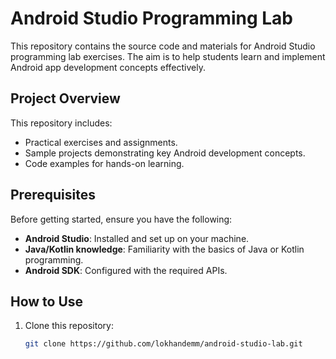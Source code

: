 # Android Studio Programming Lab

This repository contains the source code and materials for Android Studio programming lab exercises. The aim is to help students learn and implement Android app development concepts effectively.

## Project Overview

This repository includes:
- Practical exercises and assignments.
- Sample projects demonstrating key Android development concepts.
- Code examples for hands-on learning.

## Prerequisites

Before getting started, ensure you have the following:
- **Android Studio**: Installed and set up on your machine.  
- **Java/Kotlin knowledge**: Familiarity with the basics of Java or Kotlin programming.  
- **Android SDK**: Configured with the required APIs.  

## How to Use

1. Clone this repository:  
   ```bash
   git clone https://github.com/lokhandemm/android-studio-lab.git
